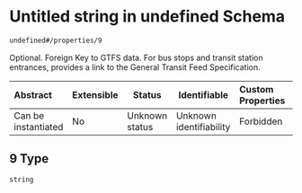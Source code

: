 # Untitled string in undefined Schema

```txt
undefined#/properties/9
```

Optional. Foreign Key to GTFS data. For bus stops and transit station entrances, provides a link to the General Transit Feed Specification.


| Abstract            | Extensible | Status         | Identifiable            | Custom Properties | Additional Properties | Access Restrictions | Defined In                                                                      |
| :------------------ | ---------- | -------------- | ----------------------- | :---------------- | --------------------- | ------------------- | ------------------------------------------------------------------------------- |
| Can be instantiated | No         | Unknown status | Unknown identifiability | Forbidden         | Allowed               | none                | [location.schema.json\*](../../out/location.schema.json "open original schema") |

## 9 Type

`string`
